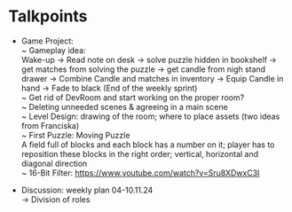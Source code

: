 # Talkpoints
- Game Project:  
~ Gameplay idea:  
Wake-up -> Read note on desk -> solve puzzle hidden in bookshelf -> get matches from solving the puzzle -> get candle from nigh stand drawer -> Combine Candle and matches in inventory -> Equip Candle in hand -> Fade to black (End of the weekly sprint)  
~ Get rid of DevRoom and start working on the proper room?  
~ Deleting unneeded scenes & agreeing in a main scene  
~ Level Design: drawing of the room; where to place assets (two ideas from Franciska)  
~ First Puzzle: Moving Puzzle  
A field full of blocks and each block has a number on it; player has to reposition these blocks in the right order; vertical, horizontal and diagonal direction  
~ 16-Bit Filter: https://www.youtube.com/watch?v=Sru8XDwxC3I  
  
- Discussion: weekly plan 04-10.11.24  
-> Division of roles  
